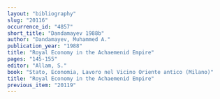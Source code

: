 ```yaml
---
layout: "bibliography"
slug: "20116"
occurrence_id: "4857"
short_title: "Dandamayev 1988b"
author: "Dandamayev, Muhammed A."
publication_year: "1988"
title: "Royal Economy in the Achaemenid Empire"
pages: "145-155"
editor: "Allam, S."
book: "Stato, Economia, Lavoro nel Vicino Oriente antico (Milano)"
title: "Royal Economy in the Achaemenid Empire"
previous_item: "20119"
---
```

